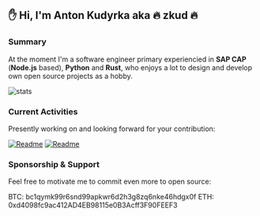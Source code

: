 ## :hand: Hi, I'm Anton Kudyrka aka :fire: zkud :fire:

### Summary

At the moment I'm a software engineer primary experiencied in **SAP CAP** (**Node.js** based), **Python** and **Rust**, who enjoys a lot to design and develop own open source projects as a hobby.

![stats](https://github-readme-stats.vercel.app/api?username=zkud&count_private=true&show_icons=true&theme=dark)

### Current Activities

Presently working on and looking forward for your contribution:

[![Readme](https://github-readme-stats.vercel.app/api/pin/?username=zkud&repo=cim&theme=dark)](https://github.com/zkud/cim)
[![Readme](https://github-readme-stats.vercel.app/api/pin/?username=zkud&repo=open-cds-ast&theme=dark)](https://github.com/zkud/open-cds-ast)

### Sponsorship & Support

Feel free to motivate me to commit even more to open source:

BTC: bc1qymk99r6snd99apkwr6d2h3g8zq6nke46hdgx0f 
ETH: 0xd4098fc9ac412AD4EB98115e0B3Acff3F90FEEF3
